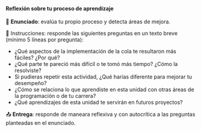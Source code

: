 #### Reflexión sobre tu proceso de aprendizaje

🎯 **Enunciado**: evalúa tu propio proceso y detecta áreas de mejora.

🔹 Instrucciones: responde las siguientes preguntas en un texto breve 
(mínimo 5 líneas por pregunta):

- ¿Qué aspectos de la implementación de la cola te resultaron más fáciles? ¿Por qué?  
- ¿Qué parte te pareció más difícil o te tomó más tiempo? ¿Cómo la resolviste?  
- Si pudieras repetir esta actividad, ¿Qué harías diferente para mejorar tu desempeño?  
- ¿Cómo se relaciona lo que aprendiste en esta unidad con otras áreas de la programación o de tu carrera?  
- ¿Qué aprendizajes de esta unidad te servirán en futuros proyectos?

📤 **Entrega**: responde de maneara reflexiva y con autocrítica a las preguntas planteadas en el enunciado.

